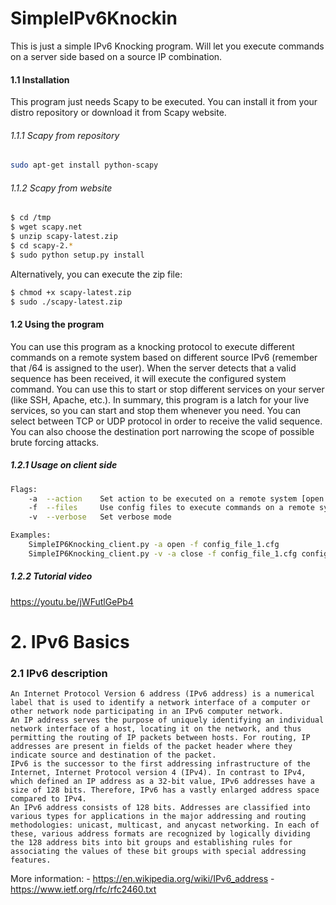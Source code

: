 # SimpleIPv6Knockin
This is just a simple IPv6 Knocking program. Will let you execute commands on a server side based on a source IP combination. 
#### 1.1 Installation
This program just needs Scapy to be executed. You can install it from your distro repository or download it from Scapy website.
######  1.1.1 Scapy from repository
```sh
sudo apt-get install python-scapy
```
######  1.1.2 Scapy from website
```sh
$ cd /tmp
$ wget scapy.net
$ unzip scapy-latest.zip
$ cd scapy-2.*
$ sudo python setup.py install
```
Alternatively, you can execute the zip file:
```sh
$ chmod +x scapy-latest.zip
$ sudo ./scapy-latest.zip
```

#### 1.2 Using the program 
You can use this program as a knocking protocol to execute different commands on a remote system based on different source IPv6 (remember that /64 is assigned to the user). When the server detects that a valid sequence has been received, it will execute the configured system command. You can use this to start or stop different services on your server (like SSH, Apache, etc.). In summary, this program is a latch for your live services, so you can start and stop them whenever you need. You can select between TCP or UDP protocol in order to receive the valid sequence. You can also choose the destination port narrowing the scope of possible brute forcing attacks. 

##### 1.2.1 Usage on client side
```sh
Flags:
    -a  --action    Set action to be executed on a remote system [open|close]
    -f  --files     Use config files to execute commands on a remote system
    -v  --verbose   Set verbose mode

Examples:
    SimpleIP6Knocking_client.py -a open -f config_file_1.cfg
    SimpleIP6Knocking_client.py -v -a close -f config_file_1.cfg config_file_2.cfg
```
##### 1.2.2 Tutorial video
https://youtu.be/jWFutlGePb4

# 2. IPv6 Basics
### 2.1 IPv6 description
    An Internet Protocol Version 6 address (IPv6 address) is a numerical label that is used to identify a network interface of a computer or other network node participating in an IPv6 computer network.
    An IP address serves the purpose of uniquely identifying an individual network interface of a host, locating it on the network, and thus permitting the routing of IP packets between hosts. For routing, IP addresses are present in fields of the packet header where they indicate source and destination of the packet.
    IPv6 is the successor to the first addressing infrastructure of the Internet, Internet Protocol version 4 (IPv4). In contrast to IPv4, which defined an IP address as a 32-bit value, IPv6 addresses have a size of 128 bits. Therefore, IPv6 has a vastly enlarged address space compared to IPv4.
    An IPv6 address consists of 128 bits. Addresses are classified into various types for applications in the major addressing and routing methodologies: unicast, multicast, and anycast networking. In each of these, various address formats are recognized by logically dividing the 128 address bits into bit groups and establishing rules for associating the values of these bit groups with special addressing features.

More information: 
    - https://en.wikipedia.org/wiki/IPv6_address
    - https://www.ietf.org/rfc/rfc2460.txt
